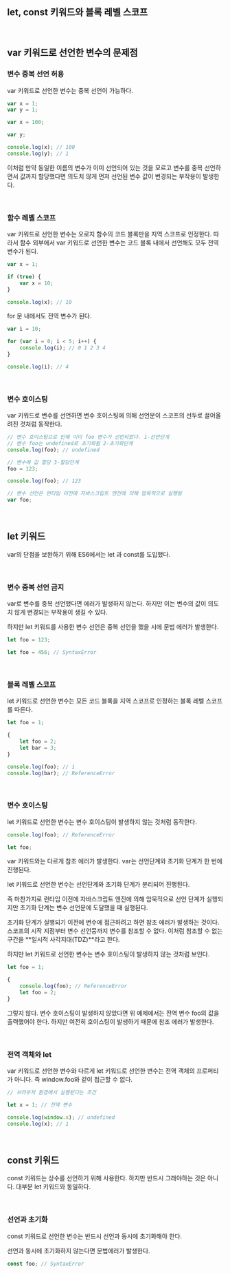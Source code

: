 <!-- @format -->

## **let, const 키워드와 블록 레벨 스코프**

<br/>

## **var 키워드로 선언한 변수의 문제점**

### **변수 중복 선언 허용**

var 키워드로 선언한 변수는 중복 선언이 가능하다.

```js
var x = 1;
var y = 1;

var x = 100;

var y;

console.log(x); // 100
console.log(y); // 1
```

이처럼 만약 동일한 이름의 변수가 이미 선언되어 있는 것을 모르고 변수를 중복 선언하면서 값까지 할당했다면 의도치 않게 먼저 선언된 변수 값이 변경되는 부작용이 발생한다.

<br/>

### **함수 레벨 스코프**

var 키워드로 선언한 변수는 오로지 함수의 코드 블록만을 지역 스코프로 인정한다. 따라서 함수 외부에서 var 키워드로 선언한 변수는 코드 블록 내에서 선언해도 모두 전역 변수가 된다.

```js
var x = 1;

if (true) {
	var x = 10;
}

console.log(x); // 10
```

for 문 내에서도 전역 변수가 된다.

```js
var i = 10;

for (var i = 0; i < 5; i++) {
	console.log(i); // 0 1 2 3 4
}

console.log(i); // 4
```

<br/>

### **변수 호이스팅**

var 키워드로 변수를 선언하면 변수 호이스팅에 의해 선언문이 스코프의 선두로 끌어올려진 것처럼 동작한다.

```js
// 변수 호이스팅으로 인해 이미 foo 변수가 선언되었다. 1-선언단계
// 변수 foo는 undefined로 초기화됨 2-초기화단계
console.log(foo); // undefined

// 변수에 값 할당 3-할당단계
foo = 123;

console.log(foo); // 123

// 변수 선언은 런타임 이전에 자바스크립트 엔진에 의해 암묵적으로 실행됨
var foo;
```

<br/>

## **let 키워드**

var의 단점을 보완하기 위해 ES6에서는 let 과 const를 도입했다.

<br/>

### **변수 중복 선언 금지**

var로 변수를 중복 선언했다면 에러가 발생하지 않는다. 하지만 이는 변수의 값이 의도치 않게 변경되는 부작용이 생길 수 있다.

하지만 let 키워드를 사용한 변수 선언은 중복 선언을 했을 시에 문법 에러가 발생한다.

```js
let foo = 123;

let foo = 456; // SyntaxError
```

<br/>

### **블록 레벨 스코프**

let 키워드로 선언한 변수는 모든 코드 블록을 지역 스코프로 인정하는 블록 레벨 스코프를 따른다.

```js
let foo = 1;

{
	let foo = 2;
	let bar = 3;
}

console.log(foo); // 1
console.log(bar); // ReferenceError
```

<br/>

### **변수 호이스팅**

let 키워드로 선언한 변수는 변수 호이스팅이 발생하지 않는 것처럼 동작한다.

```js
console.log(foo); // ReferenceError

let foo;
```

var 키워드와는 다르게 참조 에러가 발생한다.
var는 선언단계와 초기화 단계가 한 번에 진행된다.

let 키워드로 선언한 변수는 선언단계와 초기화 단계가 분리되어 진행된다.

즉 마찬가지로 런타임 이전에 자바스크립트 엔진에 의해 암묵적으로 선언 단계가 실행되지만 초기화 단계는 변수 선언문에 도달했을 때 실행된다.

초기화 단계가 실행되기 이전에 변수에 접근하려고 하면 참조 에러가 발생하는 것이다. 스코프의 시작 지점부터 변수 선언뭉까지 변수를 참조할 수 없다. 이처럼 참조할 수 없는 구간을 **일시적 사각지대(TDZ)**라고 한다.

하지만 let 키워드로 선언한 변수는 변수 호이스팅이 발생하지 않는 것처럼 보인다.

```js
let foo = 1;

{
	console.log(foo); // ReferenceError
	let foo = 2;
}
```

그렇지 않다. 변수 호이스팅이 발생하지 않았다면 위 예제에서는 전역 변수 foo의 값을 출력했어야 한다.
하지만 여전히 호이스팅이 발생하기 때문에 참조 에러가 발생한다.

<br/>

### **전역 객체와 let**

var 키워드로 선언한 변수와 다르게 let 키워드로 선언한 변수는 전역 객체의 프로퍼티가 아니다.
즉 window.foo와 같이 접근할 수 없다.

```js
// 브라우저 환경에서 실행된다는 조건

let x = 1; // 전역 변수

console.log(window.x); // undefined
console.log(x); // 1
```

<br/>

## **const 키워드**

const 키워드는 상수를 선언하기 위해 사용한다. 하지만 반드시 그래야하는 것은 아니다. 대부분 let 키워드와 동일하다.

<br/>

### **선언과 초기화**

const 키워드로 선언한 변수는 반드시 선언과 동시에 초기화해야 한다.

선언과 동시에 초기화하지 않는다면 문법에러가 발생한다.

```js
const foo; // SyntaxError
```
